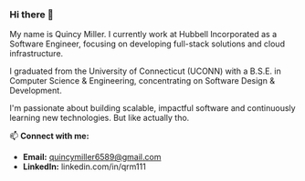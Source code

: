 ### Hi there 👋

My name is Quincy Miller. I currently work at Hubbell Incorporated as a Software Engineer, focusing on developing full-stack solutions and cloud infrastructure.

I graduated from the University of Connecticut (UCONN) with a B.S.E. in Computer Science & Engineering, concentrating on Software Design & Development.

I'm passionate about building scalable, impactful software and continuously learning new technologies. But like actually tho.

📫 **Connect with me:**

*   **Email:** quincymiller6589@gmail.com
*   **LinkedIn:** linkedin.com/in/qrm111
